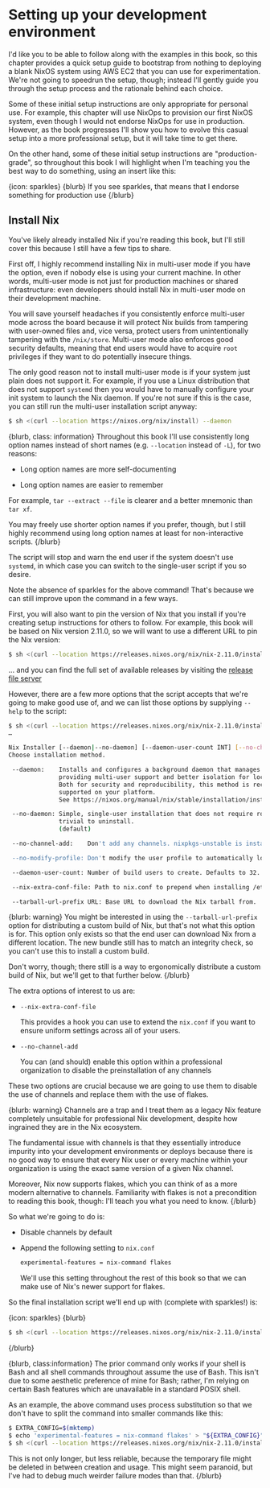 # Setting up your development environment

I'd like you to be able to follow along with the examples in this book, so this chapter provides a quick setup guide to bootstrap from nothing to deploying a blank NixOS system using AWS EC2 that you can use for experimentation.  We're not going to speedrun the setup, though; instead I'll gently guide you through the setup process and the rationale behind each choice.

Some of these initial setup instructions are only appropriate for personal use.  For example, this chapter will use NixOps to provision our first NixOS system, even though I would not endorse NixOps for use in production.  However, as the book progresses I'll show you how to evolve this casual setup into a more professional setup, but it will take time to get there.

On the other hand, some of these initial setup instructions are "production-grade", so throughout this book I will highlight when I'm teaching you the best way to do something, using an insert like this:

{icon: sparkles}
{blurb}
If you see sparkles, that means that I endorse something for production use
{/blurb}

## Install Nix

You've likely already installed Nix if you're reading this book, but I'll still cover this because I still have a few tips to share.

First off, I highly recommend installing Nix in multi-user mode if you have the option, even if nobody else is using your current machine.  In other words, multi-user mode is not just for production machines or shared infrastructure: even developers should install Nix in multi-user mode on their development machine.

You will save yourself headaches if you consistently enforce multi-user mode across the board because it will protect Nix builds from tampering with user-owned files and, vice versa, protect users from unintentionally tampering with the `/nix/store`.  Multi-user mode also enforces good security defaults, meaning that end users would have to acquire `root` privileges if they want to do potentially insecure things.

The only good reason not to install multi-user mode is if your system just plain does not support it.  For example, if you use a Linux distribution that does not support `systemd` then you would have to manually configure your init system to launch the Nix daemon.  If you're not sure if this is the case, you can still run the multi-user installation script anyway:

```bash
$ sh <(curl --location https://nixos.org/nix/install) --daemon
```

{blurb, class: information}
Throughout this book I'll use consistently long option names instead of short names (e.g. `--location` instead of `-L`), for two reasons:

- Long option names are more self-documenting

- Long option names are easier to remember

For example, `tar --extract --file` is clearer and a better mnemonic than `tar xf`.

You may freely use shorter option names if you prefer, though, but I still highly recommend using long option names at least for non-interactive scripts.
{/blurb}

The script will stop and warn the end user if the system doesn't use `systemd`, in which case you can switch to the single-user script if you so desire.

Note the absence of sparkles for the above command!  That's because we can still improve upon the command in a few ways.

First, you will also want to pin the version of Nix that you install if you're creating setup instructions for others to follow.  For example, this book will be based on Nix version 2.11.0, so we will want to use a different URL to pin the Nix version:

```bash
$ sh <(curl --location https://releases.nixos.org/nix/nix-2.11.0/install) --daemon
```

… and you can find the full set of available releases by visiting the [release file server](https://releases.nixos.org/?prefix=nix/)

However, there are a few more options that the script accepts that we're going to make good use of, and we can list those options by supplying `--help` to the script:

```bash
$ sh <(curl --location https://releases.nixos.org/nix/nix-2.11.0/install) --help
…

Nix Installer [--daemon|--no-daemon] [--daemon-user-count INT] [--no-channel-add] [--no-modify-profile] [--nix-extra-conf-file FILE]
Choose installation method.

 --daemon:    Installs and configures a background daemon that manages the store,
              providing multi-user support and better isolation for local builds.
              Both for security and reproducibility, this method is recommended if
              supported on your platform.
              See https://nixos.org/manual/nix/stable/installation/installing-binary.html#multi-user-installation

 --no-daemon: Simple, single-user installation that does not require root and is
              trivial to uninstall.
              (default)

 --no-channel-add:    Don't add any channels. nixpkgs-unstable is installed by default.

 --no-modify-profile: Don't modify the user profile to automatically load nix.

 --daemon-user-count: Number of build users to create. Defaults to 32.

 --nix-extra-conf-file: Path to nix.conf to prepend when installing /etc/nix/nix.conf

 --tarball-url-prefix URL: Base URL to download the Nix tarball from.
```

{blurb: warning}
You might be interested in using the `--tarball-url-prefix` option for distributing a custom build of Nix, but that's not what this option is for.  This option only exists so that the end user can download Nix from a different location.  The new bundle still has to match an integrity check, so you can't use this to install a custom build.

Don't worry, though; there still is a way to ergonomically distribute a custom build of Nix, but we'll get to that further below.
{/blurb}

The extra options of interest to us are:

- `--nix-extra-conf-file`

  This provides a hook you can use to extend the `nix.conf` if you want to ensure uniform settings across all of your users.

- `--no-channel-add`

  You can (and should) enable this option within a professional organization to disable the preinstallation of any channels

These two options are crucial because we are going to use them to disable the use of channels and replace them with the use of flakes.

{blurb: warning}
Channels are a trap and I treat them as a legacy Nix feature completely unsuitable for professional Nix development, despite how ingrained they are in the Nix ecosystem.

The fundamental issue with channels is that they essentially introduce impurity into your development environments or deploys because there is no good way to ensure that every Nix user or every machine within your organization is using the exact same version of a given Nix channel.

Moreover, Nix now supports flakes, which you can think of as a more modern alternative to channels.  Familiarity with flakes is not a precondition to reading this book, though: I'll teach you what you need to know.
{/blurb}

So what we're going to do is:

- Disable channels by default

- Append the following setting to `nix.conf`

  ```bash
  experimental-features = nix-command flakes
  ```

  We'll use this setting throughout the rest of this book so that we can make use of Nix's newer support for flakes.

So the final installation script we'll end up with (complete with sparkles!) is:

{icon: sparkles}
{blurb}
```bash
$ sh <(curl --location https://releases.nixos.org/nix/nix-2.11.0/install) --daemon --no-channel-add --nix-extra-conf-file <(<<< 'experimental-features = nix-command flakes')
```
{/blurb}

{blurb, class:information}
The prior command only works if your shell is Bash and all shell commands throughout assume the use of Bash.  This isn't due to some aesthetic preference of mine for Bash; rather, I'm relying on certain Bash features which are unavailable in a standard POSIX shell.

As an example, the above command uses process substitution so that we don't have to split the command into smaller commands like this:

```bash
$ EXTRA_CONFIG=$(mktemp)
$ echo 'experimental-features = nix-command flakes' > "${EXTRA_CONFIG}"
$ sh <(curl --location https://releases.nixos.org/nix/nix-2.11.0/install) --daemon --no-channel-add --nix-extra-conf-file "${EXTRA_CONFIG}"
```

This is not only longer, but less reliable, because the temporary file might be deleted in between creation and usage.  This might seem paranoid, but I've had to debug much weirder failure modes than that.
{/blurb}
